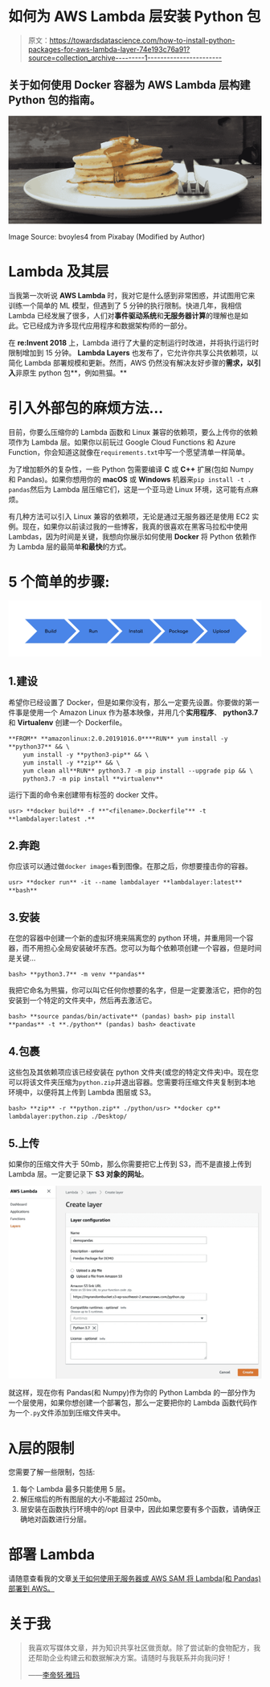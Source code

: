 # 如何为 AWS Lambda 层安装 Python 包

> 原文：<https://towardsdatascience.com/how-to-install-python-packages-for-aws-lambda-layer-74e193c76a91?source=collection_archive---------1----------------------->

## 关于如何使用 Docker 容器为 AWS Lambda 层构建 Python 包的指南。

![](img/0287862c178a2b8b9669393f2847d0f5.png)

Image Source: bvoyles4 from Pixabay (Modified by Author)

# Lambda 及其层

当我第一次听说 **AWS Lambda** 时，我对它是什么感到非常困惑，并试图用它来训练一个简单的 ML 模型，但遇到了 5 分钟的执行限制。快进几年，我相信 Lambda 已经发展了很多，人们对**事件驱动系统**和**无服务器计算**的理解也是如此。它已经成为许多现代应用程序和数据架构师的一部分。

在 **re:Invent 2018** 上，Lambda 进行了大量的定制运行时改进，并将执行运行时限制增加到 15 分钟。 **Lambda Layers** 也发布了，它允许你共享公共依赖项，以简化 Lambda 部署规模和更新。然而，AWS 仍然没有解决友好步骤的**需求，以引入**非原生 python 包**，例如熊猫。**

# 引入外部包的麻烦方法…

目前，你要么压缩你的 Lambda 函数和 Linux 兼容的依赖项，要么上传你的依赖项作为 Lambda 层。如果你以前玩过 Google Cloud Functions 和 Azure Function，你会知道这就像在`requirements.txt`中写一个愿望清单一样简单。

为了增加额外的复杂性，一些 Python 包需要编译 **C** 或 **C++** 扩展(包如 Numpy 和 Pandas)。如果你想用你的 **macOS** 或 **Windows** 机器来`pip install -t . pandas`然后为 Lambda 层压缩它们，这是一个亚马逊 Linux 环境，这可能有点麻烦。

有几种方法可以引入 Linux 兼容的依赖项，无论是通过无服务器还是使用 EC2 实例。现在，如果你以前读过我的一些博客，我真的很喜欢在黑客马拉松中使用 Lambdas，因为时间是关键，我想向你展示如何使用 **Docker** 将 Python 依赖作为 Lambda 层的最简单**和最快**的方式。

# 5 个简单的步骤:

![](img/abb940539b916c863379d8c00c310411.png)

## 1.建设

希望你已经设置了 Docker，但是如果你没有，那么一定要先设置。你要做的第一件事是使用一个 Amazon Linux 作为基本映像，并用几个**实用程序**、 **python3.7** 和 **Virtualenv** 创建一个 Dockerfile。

```
**FROM** **amazonlinux:2.0.20191016.0****RUN** yum install -y **python37** && \
    yum install -y **python3-pip** && \
    yum install -y **zip** && \
    yum clean all**RUN** python3.7 -m pip install --upgrade pip && \
    python3.7 -m pip install **virtualenv**
```

运行下面的命令来创建带有标签的 docker 文件。

```
usr> **docker build** -f **"<filename>.Dockerfile"** -t **lambdalayer:latest .**
```

## 2.奔跑

你应该可以通过做`docker images`看到图像。在那之后，你想要撞击你的容器。

```
usr> **docker run** -it --name lambdalayer **lambdalayer:latest** **bash**
```

## 3.安装

在您的容器中创建一个新的虚拟环境来隔离您的 python 环境，并重用同一个容器，而不用担心全局安装破坏东西。您可以为每个依赖项创建一个容器，但是时间是关键…

```
bash> **python3.7** -m venv **pandas**
```

我把它命名为熊猫，你可以叫它任何你想要的名字，但是一定要激活它，把你的包安装到一个特定的文件夹中，然后再去激活它。

```
bash> **source pandas/bin/activate** (pandas) bash> pip install **pandas** -t **./python** (pandas) bash> deactivate
```

## 4.包裹

这些包及其依赖项应该已经安装在 python 文件夹(或您的特定文件夹)中。现在您可以将该文件夹压缩为`python.zip`并退出容器。您需要将压缩文件夹复制到本地环境中，以便将其上传到 Lambda 图层或 S3。

```
bash> **zip** -r **python.zip** ./python/usr> **docker cp** lambdalayer:python.zip ./Desktop/
```

## 5.上传

如果你的压缩文件大于 50mb，那么你需要把它上传到 S3，而不是直接上传到 Lambda 层。一定要记录下 **S3 对象的网址**。

![](img/86efc723e5e758618d5aeb3d547b0c32.png)

就这样，现在你有 Pandas(和 Numpy)作为你的 Python Lambda 的一部分作为一个层使用，如果你想创建一个部署包，那么一定要把你的 Lambda 函数代码作为一个`.py`文件添加到压缩文件夹中。

# λ层的限制

您需要了解一些限制，包括:

1.  每个 Lambda 最多只能使用 5 层。
2.  解压缩后的所有图层的大小不能超过 250mb。
3.  层安装在函数执行环境中的/opt 目录中，因此如果您要有多个函数，请确保正确地对函数进行分层。

# 部署 Lambda

请随意查看我的文章[关于如何使用无服务器或 AWS SAM 将 Lambda(和 Pandas)部署到 AWS。](/using-serverless-and-sam-to-deploy-a-scheduled-lambda-with-packages-ed7efdc73070)

# 关于我

> 我喜欢写媒体文章，并为知识共享社区做贡献。除了尝试新的食物配方，我还帮助企业构建云和数据解决方案。请随时与我联系并向我问好！
> 
> ——[李帝努·雅玛](https://www.linkedin.com/in/cyamma/)
